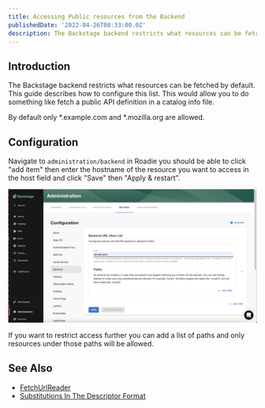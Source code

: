 ```yaml
---
title: Accessing Public resources from the Backend
publishedDate: '2022-04-26T08:33:00.0Z'
description: The Backstage backend restricts what resources can be fetched by default. This describes how to add sources which can be accessed.
---
```


## Introduction

The Backstage backend restricts what resources can be fetched by default. 
This guide describes how to configure this list. This would allow you to do something like 
fetch a public API definition in a catalog info file.

By default only *.example.com and *.mozilla.org are allowed.

## Configuration

Navigate to `administration/backend` in Roadie you should be able to click "add item" then enter the hostname of
the resource you want to access in the host field and click "Save" then "Apply & restart".

![allow reading](./allow-reading.png)

If you want to restrict access further you can add a list of paths and only resources under those paths will be allowed.

## See Also

 - [FetchUrlReader](https://backstage.io/docs/reference/backend-common.fetchurlreader#properties)
 - [Substitutions In The Descriptor Format](https://backstage.io/docs/features/software-catalog/descriptor-format#substitutions-in-the-descriptor-format)
